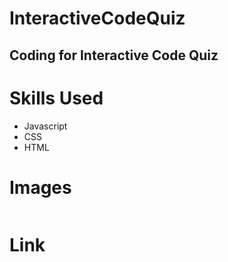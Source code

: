 # InteractiveCodeQuiz
Coding for Interactive Code Quiz
- 

# Skills Used

- Javascript
- CSS
- HTML

# Images

<img src="Images/" alt="">


# Link
